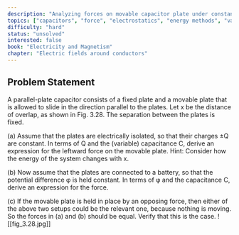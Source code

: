 ```yaml
---
description: "Analyzing forces on movable capacitor plate under constant charge vs constant potential"
topics: ["capacitors", "force", "electrostatics", "energy methods", "variable capacitance"]
difficulty: "hard"
status: "unsolved"
interested: false
book: "Electricity and Magnetism"
chapter: "Electric fields around conductors"
---
```


## Problem Statement
A parallel-plate capacitor consists of a fixed plate and a movable plate that is allowed to slide in the direction parallel to the plates. Let x be the distance of overlap, as shown in Fig. 3.28. The separation between the plates is fixed.

(a) Assume that the plates are electrically isolated, so that their charges ±Q are constant. In terms of Q and the (variable) capacitance C, derive an expression for the leftward force on the movable plate. Hint: Consider how the energy of the system changes with x.

(b) Now assume that the plates are connected to a battery, so that the potential difference φ is held constant. In terms of φ and the capacitance C, derive an expression for the force.

(c) If the movable plate is held in place by an opposing force, then either of the above two setups could be the relevant one, because nothing is moving. So the forces in (a) and (b) should be equal. Verify that this is the case.
![[fig_3.28.jpg]]